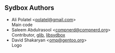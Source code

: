 ## Sydbox Authors ##

- Ali Polatel \<[polatel@gmail.com](mailto:polatel@gmail.com)\>  
  Main code
- Saleem Abdulrasool \<[compnerd@compnerd.org](mailto:compnerd@compnerd.org)\>  
  Contributor, [glib](http://library.gnome.org/devel/glib/),
  [libsydbox](http://github.com/alip/sydbox/tree/libsydbox)
- David Shakaryan \<[omp@gentoo.org](mailto:omp@gentoo.org)\>  
  Logo
